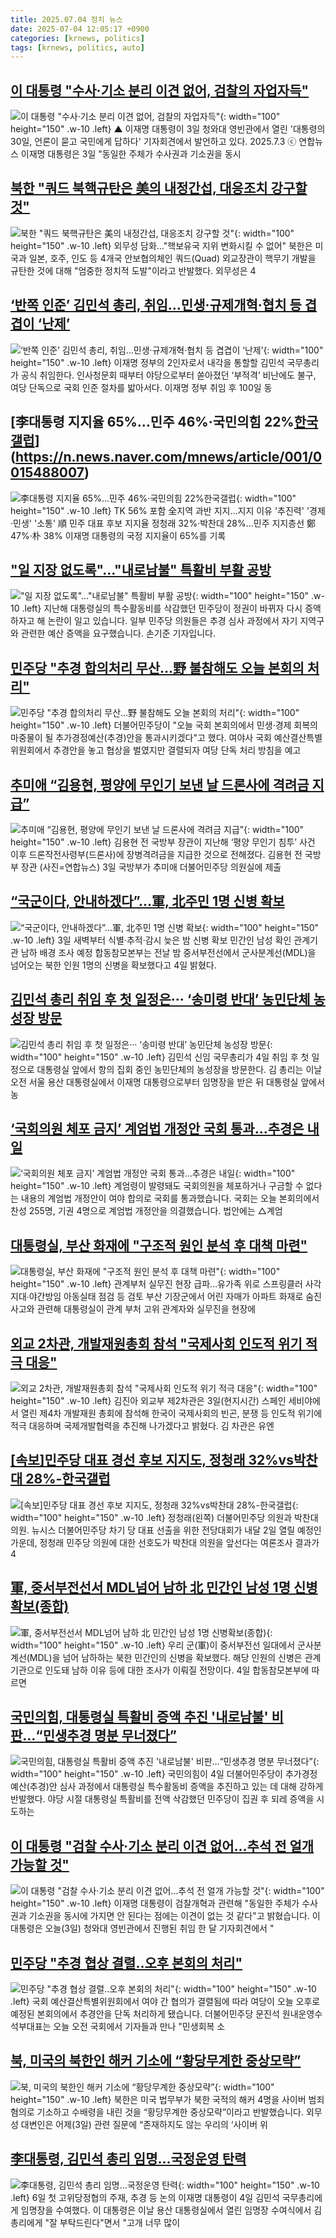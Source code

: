 ```yaml
---
title: 2025.07.04 정치 뉴스
date: 2025-07-04 12:05:17 +0900
categories: [krnews, politics]
tags: [krnews, politics, auto]
---
```

## [이 대통령 "수사·기소 분리 이견 없어, 검찰의 자업자득"](https://n.news.naver.com/mnews/article/047/0002479592)

![이 대통령 "수사·기소 분리 이견 없어, 검찰의 자업자득"](https://mimgnews.pstatic.net/image/origin/047/2025/07/03/2479592.jpg?type=nf220_150){: width="100" height="150" .w-10 .left}
▲ 이재명 대통령이 3일 청와대 영빈관에서 열린 '대통령의 30일, 언론이 묻고 국민에게 답하다' 기자회견에서 발언하고 있다. 2025.7.3 ⓒ 연합뉴스 이재명 대통령은 3일 "동일한 주체가 수사권과 기소권을 동시

## [북한 "쿼드 북핵규탄은 美의 내정간섭, 대응조치 강구할 것"](https://n.news.naver.com/mnews/article/001/0015487333)

![북한 "쿼드 북핵규탄은 美의 내정간섭, 대응조치 강구할 것"](https://mimgnews.pstatic.net/image/origin/001/2025/07/04/15487333.jpg?type=nf220_150){: width="100" height="150" .w-10 .left}
외무성 담화…"핵보유국 지위 변화시킬 수 없어" 북한은 미국과 일본, 호주, 인도 등 4개국 안보협의체인 쿼드(Quad) 외교장관이 핵무기 개발을 규탄한 것에 대해 "엄중한 정치적 도발"이라고 반발했다. 외무성은 4

## [‘반쪽 인준’ 김민석 총리, 취임…민생·규제개혁·협치 등 겹겹이 ‘난제’](https://n.news.naver.com/mnews/article/018/0006056585)

![‘반쪽 인준’ 김민석 총리, 취임…민생·규제개혁·협치 등 겹겹이 ‘난제’](https://mimgnews.pstatic.net/image/origin/018/2025/07/04/6056585.jpg?type=nf220_150){: width="100" height="150" .w-10 .left}
이재명 정부의 2인자로서 내각을 통할할 김민석 국무총리가 공식 취임한다. 인사청문회 때부터 야당으로부터 쏟아졌던 ‘부적격’ 비난에도 불구, 여당 단독으로 국회 인준 절차를 밟아서다. 이재명 정부 취임 후 100일 동

## [李대통령 지지율 65%…민주 46%·국민의힘 22%[한국갤럽](종합)](https://n.news.naver.com/mnews/article/001/0015488007)

![李대통령 지지율 65%…민주 46%·국민의힘 22%[한국갤럽](종합)](https://mimgnews.pstatic.net/image/origin/001/2025/07/04/15488007.jpg?type=nf220_150){: width="100" height="150" .w-10 .left}
TK 56% 포함 全지역 과반 지지…지지 이유 '추진력' '경제·민생' '소통' 順 민주 대표 후보 지지율 정청래 32%·박찬대 28%…민주 지지층선 鄭 47%·朴 38% 이재명 대통령의 국정 지지율이 65%를 기록

## ["일 지장 없도록"…"내로남불" 특활비 부활 공방](https://n.news.naver.com/mnews/article/055/0001272157)

!["일 지장 없도록"…"내로남불" 특활비 부활 공방](https://mimgnews.pstatic.net/image/origin/055/2025/07/03/1272157.jpg?type=nf220_150){: width="100" height="150" .w-10 .left}
지난해 대통령실의 특수활동비를 삭감했던 민주당이 정권이 바뀌자 다시 증액하자고 해 논란이 일고 있습니다. 일부 민주당 의원들은 추경 심사 과정에서 자기 지역구와 관련한 예산 증액을 요구했습니다. 손기준 기자입니다.

## [민주당 "추경 합의처리 무산…野 불참해도 오늘 본회의 처리"](https://n.news.naver.com/mnews/article/119/0002975528)

![민주당 "추경 합의처리 무산…野 불참해도 오늘 본회의 처리"](https://mimgnews.pstatic.net/image/origin/119/2025/07/04/2975528.jpg?type=nf220_150){: width="100" height="150" .w-10 .left}
더불어민주당이 "오늘 국회 본회의에서 민생·경제 회복의 마중물이 될 추가경정예산(추경)안을 통과시키겠다"고 했다. 여야사 국회 예산결산특별위원회에서 추경안을 놓고 협상을 벌였지만 결렬되자 여당 단독 처리 방침을 예고

## [추미애 “김용현, 평양에 무인기 보낸 날 드론사에 격려금 지급”](https://n.news.naver.com/mnews/article/018/0006055978)

![추미애 “김용현, 평양에 무인기 보낸 날 드론사에 격려금 지급”](https://mimgnews.pstatic.net/image/origin/018/2025/07/03/6055978.jpg?type=nf220_150){: width="100" height="150" .w-10 .left}
김용현 전 국방부 장관이 지난해 ‘평양 무인기 침투’ 사건 이후 드론작전사령부(드론사)에 장병격려금을 지급한 것으로 전해졌다. 김용현 전 국방부 장관 (사진=연합뉴스) 3일 국방부가 추미애 더불어민주당 의원실에 제출

## [“국군이다, 안내하겠다”…軍, 北주민 1명 신병 확보](https://n.news.naver.com/mnews/article/016/0002494809)

![“국군이다, 안내하겠다”…軍, 北주민 1명 신병 확보](https://mimgnews.pstatic.net/image/origin/016/2025/07/04/2494809.jpg?type=nf220_150){: width="100" height="150" .w-10 .left}
3일 새벽부터 식별·추적·감시 늦은 밤 신병 확보 민간인 남성 확인 관계기관 남하 배경 조사 예정 합동참모본부는 전날 밤 중서부전선에서 군사분계선(MDL)을 넘어오는 북한 인원 1명의 신병을 확보했다고 4일 밝혔다.

## [김민석 총리 취임 후 첫 일정은··· ‘송미령 반대’ 농민단체 농성장 방문](https://n.news.naver.com/mnews/article/469/0000874142)

![김민석 총리 취임 후 첫 일정은··· ‘송미령 반대’ 농민단체 농성장 방문](https://mimgnews.pstatic.net/image/origin/469/2025/07/04/874142.jpg?type=nf220_150){: width="100" height="150" .w-10 .left}
김민석 신임 국무총리가 4일 취임 후 첫 일정으로 대통령실 앞에서 항의 집회 중인 농민단체의 농성장을 방문한다. 김 총리는 이날 오전 서울 용산 대통령실에서 이재명 대통령으로부터 임명장을 받은 뒤 대통령실 앞에서 농

## [‘국회의원 체포 금지’ 계엄법 개정안 국회 통과…추경은 내일](https://n.news.naver.com/mnews/article/056/0011981899)

![‘국회의원 체포 금지’ 계엄법 개정안 국회 통과…추경은 내일](https://mimgnews.pstatic.net/image/origin/056/2025/07/03/11981899.jpg?type=nf220_150){: width="100" height="150" .w-10 .left}
계엄령이 발령돼도 국회의원을 체포하거나 구금할 수 없다는 내용의 계엄법 개정안이 여야 합의로 국회를 통과했습니다. 국회는 오늘 본회의에서 찬성 255명, 기권 4명으로 계엄법 개정안을 의결했습니다. 법안에는 △계엄

## [대통령실, 부산 화재에 "구조적 원인 분석 후 대책 마련"](https://n.news.naver.com/mnews/article/079/0004041465)

![대통령실, 부산 화재에 "구조적 원인 분석 후 대책 마련"](https://mimgnews.pstatic.net/image/origin/079/2025/07/04/4041465.jpg?type=nf220_150){: width="100" height="150" .w-10 .left}
관계부처 실무진 현장 급파…유가족 위로 스프링클러 사각지대∙야간방임 아동실태 점검 등 검토 부산 기장군에서 어린 자매가 아파트 화재로 숨진 사고와 관련해 대통령실이 관계 부처 고위 관계자와 실무진을 현장에

## [외교 2차관, 개발재원총회 참석 "국제사회 인도적 위기 적극 대응"](https://n.news.naver.com/mnews/article/003/0013343024)

![외교 2차관, 개발재원총회 참석 "국제사회 인도적 위기 적극 대응"](https://mimgnews.pstatic.net/image/origin/003/2025/07/04/13343024.jpg?type=nf220_150){: width="100" height="150" .w-10 .left}
김진아 외교부 제2차관은 3일(현지시간) 스페인 세비야에서 열린 제4차 개발재원 총회에 참석해 한국이 국제사회의 빈곤, 분쟁 등 인도적 위기에 적극 대응하며 국제개발협력을 추진해 나가겠다고 밝혔다. 김 차관은 유엔

## [[속보]민주당 대표 경선 후보 지지도, 정청래 32%vs박찬대 28%-한국갤럽](https://n.news.naver.com/mnews/article/021/0002720421)

![[속보]민주당 대표 경선 후보 지지도, 정청래 32%vs박찬대 28%-한국갤럽](https://mimgnews.pstatic.net/image/origin/021/2025/07/04/2720421.jpg?type=nf220_150){: width="100" height="150" .w-10 .left}
정청래(왼쪽) 더불어민주당 의원과 박찬대 의원. 뉴시스 더불어민주당 차기 당 대표 선출을 위한 전당대회가 내달 2일 열릴 예정인 가운데, 정청래 민주당 의원에 대한 선호도가 박찬대 의원을 앞선다는 여론조사 결과가 4

## [軍, 중서부전선서 MDL넘어 남하 北 민간인 남성 1명 신병확보(종합)](https://n.news.naver.com/mnews/article/277/0005617776)

![軍, 중서부전선서 MDL넘어 남하 北 민간인 남성 1명 신병확보(종합)](https://mimgnews.pstatic.net/image/origin/277/2025/07/04/5617776.jpg?type=nf220_150){: width="100" height="150" .w-10 .left}
우리 군(軍)이 중서부전선 일대에서 군사분계선(MDL)을 넘어 남하하는 북한 민간인의 신병을 확보했다. 해당 인원의 신병은 관계기관으로 인도돼 남하 이유 등에 대한 조사가 이뤄질 전망이다. 4일 합동참모본부에 따르면

## [국민의힘, 대통령실 특활비 증액 추진 '내로남불' 비판…“민생추경 명분 무너졌다”](https://n.news.naver.com/mnews/article/030/0003328273)

![국민의힘, 대통령실 특활비 증액 추진 '내로남불' 비판…“민생추경 명분 무너졌다”](https://mimgnews.pstatic.net/image/origin/030/2025/07/04/3328273.jpg?type=nf220_150){: width="100" height="150" .w-10 .left}
국민의힘이 4일 더불어민주당이 추가경정예산(추경)안 심사 과정에서 대통령실 특수활동비 증액을 추진하고 있는 데 대해 강하게 반발했다. 야당 시절 대통령실 특활비를 전액 삭감했던 민주당이 집권 후 되레 증액을 시도하는

## [이 대통령 "검찰 수사·기소 분리 이견 없어…추석 전 얼개 가능할 것"](https://n.news.naver.com/mnews/article/422/0000755789)

![이 대통령 "검찰 수사·기소 분리 이견 없어…추석 전 얼개 가능할 것"](https://mimgnews.pstatic.net/image/origin/422/2025/07/03/755789.jpg?type=nf220_150){: width="100" height="150" .w-10 .left}
이재명 대통령이 검찰개혁과 관련해 "동일한 주체가 수사권과 기소권을 동시에 가지면 안 된다는 점에는 이견이 없는 것 같다"고 밝혔습니다. 이 대통령은 오늘(3일) 청와대 영빈관에서 진행된 취임 한 달 기자회견에서 "

## [민주당 "추경 협상 결렬‥오후 본회의 처리"](https://n.news.naver.com/mnews/article/214/0001434238)

![민주당 "추경 협상 결렬‥오후 본회의 처리"](https://mimgnews.pstatic.net/image/origin/214/2025/07/04/1434238.jpg?type=nf220_150){: width="100" height="150" .w-10 .left}
국회 예산결산특별위원회에서 여야 간 협의가 결렬됨에 따라 여당이 오늘 오후로 예정된 본회의에서 추경안을 단독 처리하게 됐습니다. 더불어민주당 문진석 원내운영수석부대표는 오늘 오전 국회에서 기자들과 만나 "민생회복 소

## [북, 미국의 북한인 해커 기소에 “황당무계한 중상모략”](https://n.news.naver.com/mnews/article/056/0011982604)

![북, 미국의 북한인 해커 기소에 “황당무계한 중상모략”](https://mimgnews.pstatic.net/image/origin/056/2025/07/04/11982604.jpg?type=nf220_150){: width="100" height="150" .w-10 .left}
북한은 미국 법무부가 북한 국적의 해커 4명을 사이버 범죄 혐의로 기소하고 수배령을 내린 것을 “황당무계한 중상모략”이라고 반발했습니다. 외무성 대변인은 어제(3일) 관련 질문에 “존재하지도 않는 우리의 ‘사이버 위

## [李대통령, 김민석 총리 임명…국정운영 탄력](https://n.news.naver.com/mnews/article/002/0002395777)

![李대통령, 김민석 총리 임명…국정운영 탄력](https://mimgnews.pstatic.net/image/origin/002/2025/07/04/2395777.jpg?type=nf220_150){: width="100" height="150" .w-10 .left}
6일 첫 고위당정협의 주재, 추경 등 논의 이재명 대통령이 4일 김민석 국무총리에게 임명장을 수여했다. 이 대통령은 이날 용산 대통령실에서 열린 임명장 수여식에서 김 총리에게 "잘 부탁드린다"면서 "고개 너무 많이

